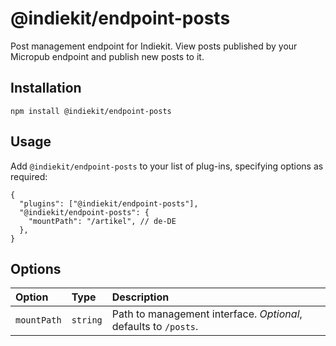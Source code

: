 # @indiekit/endpoint-posts

Post management endpoint for Indiekit. View posts published by your Micropub endpoint and publish new posts to it.

## Installation

`npm install @indiekit/endpoint-posts`

## Usage

Add `@indiekit/endpoint-posts` to your list of plug-ins, specifying options as required:

```jsonc
{
  "plugins": ["@indiekit/endpoint-posts"],
  "@indiekit/endpoint-posts": {
    "mountPath": "/artikel", // de-DE
  },
}
```

## Options

| Option      | Type     | Description                                                     |
| :---------- | :------- | :-------------------------------------------------------------- |
| `mountPath` | `string` | Path to management interface. _Optional_, defaults to `/posts`. |
